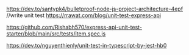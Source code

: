 https://dev.to/santypk4/bulletproof-node-js-project-architecture-4epf
//write unit test
https://rrawat.com/blog/unit-test-express-api

https://github.com/Rishabh570/express-api-unit-test-starter/blob/main/src/tests/item.spec.js


https://dev.to/nguyenthienly/unit-test-in-typescript-by-jest-hb0
